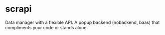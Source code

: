 # scrapi
Data manager with a flexible API. A popup backend (nobackend, baas) that compliments your code or stands alone.
